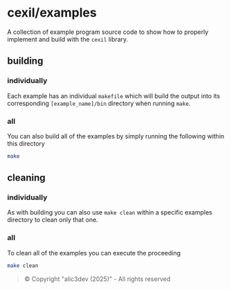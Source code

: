 # cexil/examples

A collection of example program source code to show how to properly implement and build with the `cexil` library.

## building

### individually

Each example has an individual `makefile` which will build the output into its corresponding `[example_name]/bin` directory when running `make`.

### all

You can also build all of the examples by simply running the following within this directory

```sh
make
```

## cleaning

### individually

As with building you can also use `make clean` within a specific examples directory to clean only that one.

### all

To clean all of the examples you can execute the proceeding

```sh
make clean
```

> ©️ Copyright "alic3dev (2025)" - All rights reserved

